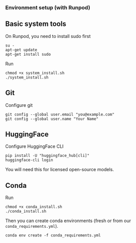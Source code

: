 ### Environment setup (with Runpod)

## Basic system tools

On Runpod, you need to install sudo first
```
su -
apt-get update
apt-get install sudo
```

Run
```
chmod +x system_install.sh
./system_install.sh
```

## Git

Configure git
```
git config --global user.email "you@example.com"
git config --global user.name "Your Name"
```

## HuggingFace

Configure HuggingFace CLI
```
pip install -U "huggingface_hub[cli]"
huggingface-cli login
```
You will need this for licensed open-source models.

## Conda

Run
```
chmod +x conda_install.sh
./conda_install.sh
```
Then you can create conda environments (fresh or from our `conda_requirements.yml`).
```
conda env create -f conda_requirements.yml
```